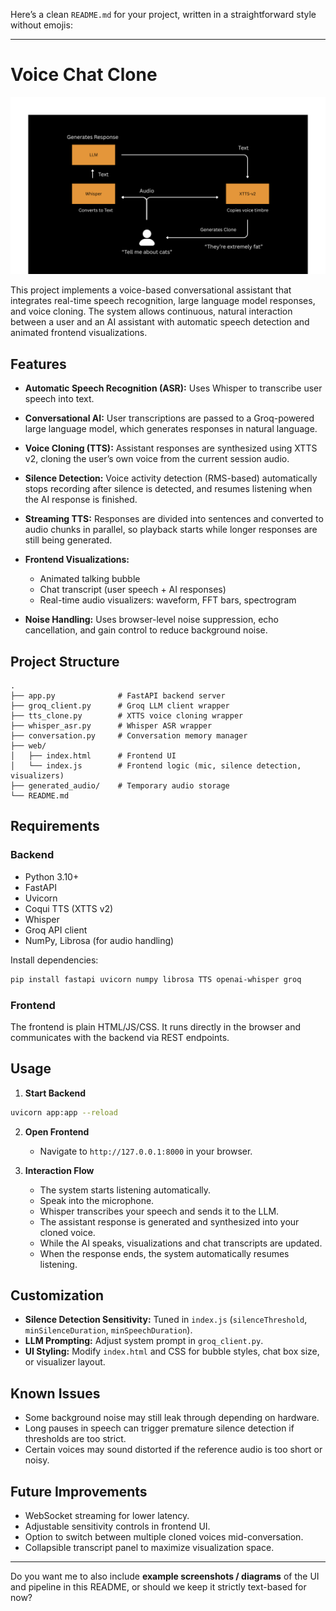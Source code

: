 Here’s a clean `README.md` for your project, written in a straightforward style without emojis:

---

# Voice Chat Clone

![System Flow](flow.png)


This project implements a voice-based conversational assistant that integrates real-time speech recognition, large language model responses, and voice cloning. The system allows continuous, natural interaction between a user and an AI assistant with automatic speech detection and animated frontend visualizations.

## Features

* **Automatic Speech Recognition (ASR):**
  Uses Whisper to transcribe user speech into text.

* **Conversational AI:**
  User transcriptions are passed to a Groq-powered large language model, which generates responses in natural language.

* **Voice Cloning (TTS):**
  Assistant responses are synthesized using XTTS v2, cloning the user’s own voice from the current session audio.

* **Silence Detection:**
  Voice activity detection (RMS-based) automatically stops recording after silence is detected, and resumes listening when the AI response is finished.

* **Streaming TTS:**
  Responses are divided into sentences and converted to audio chunks in parallel, so playback starts while longer responses are still being generated.

* **Frontend Visualizations:**

  * Animated talking bubble
  * Chat transcript (user speech + AI responses)
  * Real-time audio visualizers: waveform, FFT bars, spectrogram

* **Noise Handling:**
  Uses browser-level noise suppression, echo cancellation, and gain control to reduce background noise.

## Project Structure

```
.
├── app.py              # FastAPI backend server
├── groq_client.py      # Groq LLM client wrapper
├── tts_clone.py        # XTTS voice cloning wrapper
├── whisper_asr.py      # Whisper ASR wrapper
├── conversation.py     # Conversation memory manager
├── web/
│   ├── index.html      # Frontend UI
│   └── index.js        # Frontend logic (mic, silence detection, visualizers)
├── generated_audio/    # Temporary audio storage
└── README.md
```

## Requirements

### Backend

* Python 3.10+
* FastAPI
* Uvicorn
* Coqui TTS (XTTS v2)
* Whisper
* Groq API client
* NumPy, Librosa (for audio handling)

Install dependencies:

```bash
pip install fastapi uvicorn numpy librosa TTS openai-whisper groq
```

### Frontend

The frontend is plain HTML/JS/CSS. It runs directly in the browser and communicates with the backend via REST endpoints.

## Usage

1. **Start Backend**

```bash
uvicorn app:app --reload
```

2. **Open Frontend**

   * Navigate to `http://127.0.0.1:8000` in your browser.

3. **Interaction Flow**

   * The system starts listening automatically.
   * Speak into the microphone.
   * Whisper transcribes your speech and sends it to the LLM.
   * The assistant response is generated and synthesized into your cloned voice.
   * While the AI speaks, visualizations and chat transcripts are updated.
   * When the response ends, the system automatically resumes listening.

## Customization

* **Silence Detection Sensitivity:**
  Tuned in `index.js` (`silenceThreshold`, `minSilenceDuration`, `minSpeechDuration`).
* **LLM Prompting:**
  Adjust system prompt in `groq_client.py`.
* **UI Styling:**
  Modify `index.html` and CSS for bubble styles, chat box size, or visualizer layout.

## Known Issues

* Some background noise may still leak through depending on hardware.
* Long pauses in speech can trigger premature silence detection if thresholds are too strict.
* Certain voices may sound distorted if the reference audio is too short or noisy.

## Future Improvements

* WebSocket streaming for lower latency.
* Adjustable sensitivity controls in frontend UI.
* Option to switch between multiple cloned voices mid-conversation.
* Collapsible transcript panel to maximize visualization space.

---

Do you want me to also include **example screenshots / diagrams** of the UI and pipeline in this README, or should we keep it strictly text-based for now?
